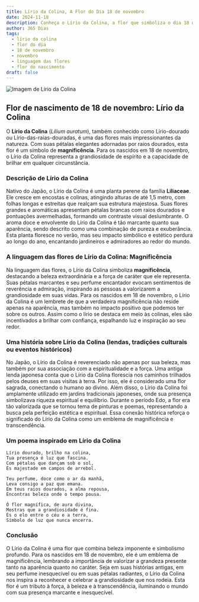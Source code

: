 ```yaml
---
title: Lírio da Colina, A Flor do Dia 18 de novembro
date: 2024-11-18
description: Conheça o Lírio da Colina, a flor que simboliza o dia 18 de novembro e seu significado 'Magnificência'. Explore a beleza e o simbolismo desta flor encantadora.
author: 365 Dias
tags:
  - lírio da colina
  - flor do dia
  - 18 de novembro
  - novembro
  - linguagem das flores
  - flor do nascimento
draft: false
---
```


![Imagem de Lírio da Colina](https://cdn.pixabay.com/photo/2020/07/26/18/19/flowers-5440298_640.jpg#center)


## Flor de nascimento de 18 de novembro: Lírio da Colina

O **Lírio da Colina** (_Lilium auratum_), também conhecido como Lírio-dourado ou Lírio-das-raias-douradas, é uma das flores mais impressionantes da natureza. Com suas pétalas elegantes adornadas por raios dourados, esta flor é um símbolo de **magnificência**. Para os nascidos em 18 de novembro, o Lírio da Colina representa a grandiosidade de espírito e a capacidade de brilhar em qualquer circunstância.

### Descrição de Lírio da Colina

Nativo do Japão, o Lírio da Colina é uma planta perene da família **Liliaceae**. Ele cresce em encostas e colinas, atingindo alturas de até 1,5 metro, com folhas longas e estreitas que realçam sua estrutura majestosa. Suas flores grandes e aromáticas apresentam pétalas brancas com raios dourados e pontuações avermelhadas, formando um contraste visual deslumbrante. O aroma doce e envolvente do Lírio da Colina é tão marcante quanto sua aparência, sendo descrito como uma combinação de pureza e exuberância. Esta planta floresce no verão, mas seu impacto simbólico e estético perdura ao longo do ano, encantando jardineiros e admiradores ao redor do mundo.

### A linguagem das flores de Lírio da Colina: Magnificência

Na linguagem das flores, o Lírio da Colina simboliza **magnificência**, destacando a beleza extraordinária e a força de caráter que ele representa. Suas pétalas marcantes e seu perfume encantador evocam sentimentos de reverência e admiração, inspirando as pessoas a valorizarem a grandiosidade em suas vidas. Para os nascidos em 18 de novembro, o Lírio da Colina é um lembrete de que a verdadeira magnificência não reside apenas na aparência, mas também no impacto positivo que podemos ter sobre os outros. Assim como o lírio se destaca em meio às colinas, eles são incentivados a brilhar com confiança, espalhando luz e inspiração ao seu redor.

### Uma história sobre Lírio da Colina (lendas, tradições culturais ou eventos históricos)

No Japão, o Lírio da Colina é reverenciado não apenas por sua beleza, mas também por sua associação com a espiritualidade e a força. Uma antiga lenda japonesa conta que o Lírio da Colina florescia nos caminhos trilhados pelos deuses em suas visitas à terra. Por isso, ele é considerado uma flor sagrada, conectando o humano ao divino. Além disso, o Lírio da Colina foi amplamente utilizado em jardins tradicionais japoneses, onde sua presença simbolizava riqueza espiritual e equilíbrio. Durante o período Edo, a flor era tão valorizada que se tornou tema de pinturas e poemas, representando a busca pela perfeição estética e espiritual. Essa conexão histórica reforça o significado do Lírio da Colina como um emblema de magnificência e transcendência.

### Um poema inspirado em Lírio da Colina

```
Lírio dourado, brilho na colina,  
Tua presença é luz que fascina.  
Com pétalas que dançam sob o sol,  
És majestade em campos de arrebol.  

Teu perfume, doce como o ar da manhã,  
Leva consigo a paz que emana.  
Em teus raios dourados, a alma repousa,  
Encontras beleza onde o tempo pousa.  

Ó flor magnífica, de aura divina,  
Mostras que a grandiosidade é fina.  
És o elo entre o céu e a terra,  
Símbolo de luz que nunca encerra.  
```

### Conclusão

O Lírio da Colina é uma flor que combina beleza imponente e simbolismo profundo. Para os nascidos em 18 de novembro, ele é um emblema de magnificência, lembrando a importância de valorizar a grandeza presente tanto na aparência quanto no caráter. Seja em suas histórias antigas, em seu perfume inesquecível ou em suas pétalas radiantes, o Lírio da Colina nos inspira a reconhecer e celebrar a grandiosidade que nos rodeia. Esta flor é um tributo à força, à beleza e à transcendência, iluminando o mundo com sua presença marcante e inesquecível.